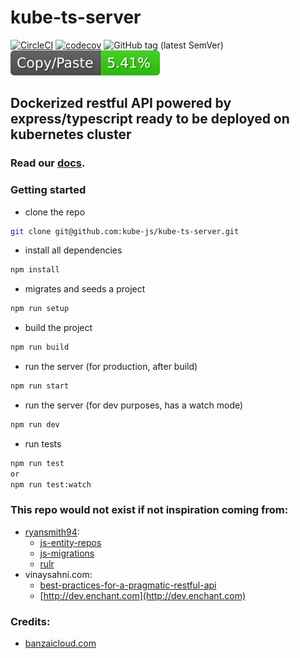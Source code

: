 # kube-ts-server
[![CircleCI](https://circleci.com/gh/kube-js/kube-ts-server.svg?style=svg)](https://circleci.com/gh/kube-js/kube-ts-server)
[![codecov](https://codecov.io/gh/kube-js/kube-ts-server/branch/master/graph/badge.svg)](https://codecov.io/gh/kube-js/kube-ts-server)
![GitHub tag (latest SemVer)](https://img.shields.io/github/tag/kube-js/kube-ts-server.svg)
![jscpd](assets/jscpd-badge.svg)

## Dockerized restful API powered by express/typescript ready to be deployed on kubernetes cluster

### Read our [docs](https://kubetsserver.docs.apiary.io).

### Getting started
- clone the repo
```sh
git clone git@github.com:kube-js/kube-ts-server.git
```
- install all dependencies
```sh
npm install
```
- migrates and seeds a project
```sh
npm run setup
```
- build the project
```sh
npm run build
```
- run the server (for production, after build)
```sh
npm run start
```
- run the server (for dev purposes, has a watch mode)
```sh
npm run dev
```
- run tests
```sh
npm run test 
or
npm run test:watch
```

### This repo would not exist if not inspiration coming from:
  - [ryansmith94](https://github.com/ryansmith94):
    - [js-entity-repos](https://github.com/js-entity-repos)
    - [js-migrations](https://github.com/js-migrations)
    - [rulr](https://github.com/ryansmith94/rulr/)
  - vinaysahni.com: 
    - [best-practices-for-a-pragmatic-restful-api](https://www.vinaysahni.com/best-practices-for-a-pragmatic-restful-api)
    - [http://dev.enchant.com](http://dev.enchant.com)

### Credits:
- [banzaicloud.com](https://banzaicloud.com/blog/nodejs-in-production/)
